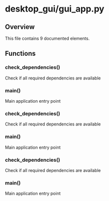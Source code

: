 # desktop_gui/gui_app.py

## Overview

This file contains 9 documented elements.

## Functions

### check_dependencies()

Check if all required dependencies are available

### main()

Main application entry point

### check_dependencies()

Check if all required dependencies are available

### main()

Main application entry point

### check_dependencies()

Check if all required dependencies are available

### main()

Main application entry point

